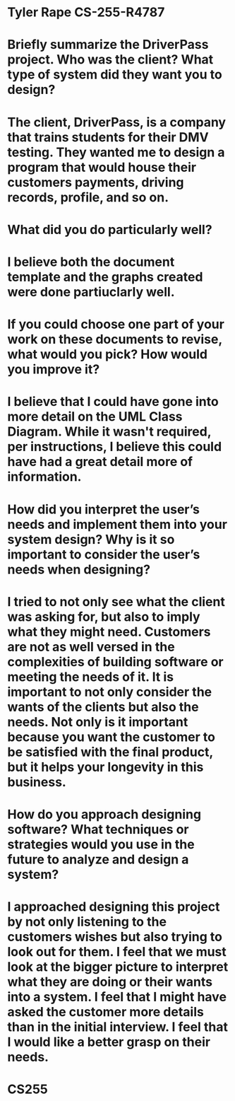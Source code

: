 # Tyler Rape CS-255-R4787

# Briefly summarize the DriverPass project. Who was the client? What type of system did they want you to design?
# The client, DriverPass, is a company that trains students for their DMV testing. They wanted me to design a program that would house their customers payments, driving records, profile, and so on. 

# What did you do particularly well?
# I believe both the document template and the graphs created were done partiuclarly well. 

# If you could choose one part of your work on these documents to revise, what would you pick? How would you improve it?
# I believe that I could have gone into more detail on the UML Class Diagram. While it wasn't required, per instructions, I believe this could have had a great detail more of information. 

# How did you interpret the user’s needs and implement them into your system design? Why is it so important to consider the user’s needs when designing?
# I tried to not only see what the client was asking for, but also to imply what they might need. Customers are not as well versed in the complexities of building software or meeting the needs of it. It is important to not only consider the wants of the clients but also the needs. Not only is it important because you want the customer to be satisfied with the final product, but it helps your longevity in this business. 

# How do you approach designing software? What techniques or strategies would you use in the future to analyze and design a system?
# I approached designing this project by not only listening to the customers wishes but also trying to look out for them. I feel that we must look at the bigger picture to interpret what they are doing or their wants into a system. I feel that I might have asked the customer more details than in the initial interview. I feel that I would like a better grasp on their needs. 

# CS255
